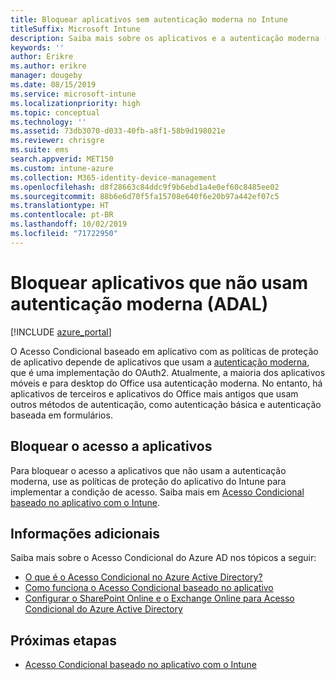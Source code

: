```yaml
---
title: Bloquear aplicativos sem autenticação moderna no Intune
titleSuffix: Microsoft Intune
description: Saiba mais sobre os aplicativos e a autenticação moderna (ADAL) que usam o Microsoft Intune.
keywords: ''
author: Erikre
ms.author: erikre
manager: dougeby
ms.date: 08/15/2019
ms.service: microsoft-intune
ms.localizationpriority: high
ms.topic: conceptual
ms.technology: ''
ms.assetid: 73db3070-d033-40fb-a8f1-58b9d198021e
ms.reviewer: chrisgre
ms.suite: ems
search.appverid: MET150
ms.custom: intune-azure
ms.collection: M365-identity-device-management
ms.openlocfilehash: d8f28663c84ddc9f9b6ebd1a4e0ef60c8485ee02
ms.sourcegitcommit: 88b6e6d70f5fa15708e640f6e20b97a442ef07c5
ms.translationtype: HT
ms.contentlocale: pt-BR
ms.lasthandoff: 10/02/2019
ms.locfileid: "71722950"
---
```

# <a name="block-apps-that-dont-use-modern-authentication-adal"></a>Bloquear aplicativos que não usam autenticação moderna (ADAL)

[!INCLUDE [azure_portal](../includes/azure_portal.md)]

O Acesso Condicional baseado em aplicativo com as políticas de proteção de aplicativo depende de aplicativos que usam a [autenticação moderna](https://support.office.com/article/Using-Office-365-modern-authentication-with-Office-clients-776c0036-66fd-41cb-8928-5495c0f9168a), que é uma implementação do OAuth2. Atualmente, a maioria dos aplicativos móveis e para desktop do Office usa autenticação moderna. No entanto, há aplicativos de terceiros e aplicativos do Office mais antigos que usam outros métodos de autenticação, como autenticação básica e autenticação baseada em formulários.

## <a name="block-access-to-apps"></a>Bloquear o acesso a aplicativos

Para bloquear o acesso a aplicativos que não usam a autenticação moderna, use as políticas de proteção do aplicativo do Intune para implementar a condição de acesso. Saiba mais em [Acesso Condicional baseado no aplicativo com o Intune](app-based-conditional-access-intune.md).

## <a name="additional-information"></a>Informações adicionais

Saiba mais sobre o Acesso Condicional do Azure AD nos tópicos a seguir:
- [O que é o Acesso Condicional no Azure Active Directory?](https://docs.microsoft.com/azure/active-directory/conditional-access/overview)
- [Como funciona o Acesso Condicional baseado no aplicativo](app-based-conditional-access-intune.md#how-app-based-conditional-access-works)
- [Configurar o SharePoint Online e o Exchange Online para Acesso Condicional do Azure Active Directory](https://docs.microsoft.com/azure/active-directory/conditional-access/conditional-access-for-exo-and-spo)

## <a name="next-steps"></a>Próximas etapas

- [Acesso Condicional baseado no aplicativo com o Intune](app-based-conditional-access-intune.md)
